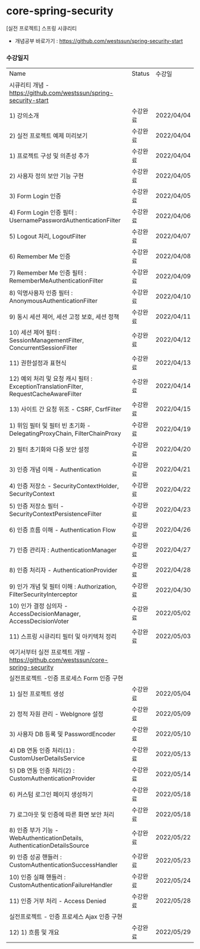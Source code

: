 # core-spring-security
[실전 프로젝트] 스프링 시큐리티
- 개념공부 바로가기 : https://github.com/westssun/spring-security-start


### 수강일지
| | | |
|-|-|-|
|Name|Status|수강일|
|시큐리티 개념 - https://github.com/westssun/spring-security-start| | |
|1) 강의소개|수강완료|2022/04/04|
|2) 실전 프로젝트 예제 미리보기|수강완료|2022/04/04|
|1) 프로젝트 구성 및 의존성 추가|수강완료|2022/04/04|
|2) 사용자 정의 보안 기능 구현|수강완료|2022/04/05|
|3) Form Login 인증|수강완료|2022/04/05|
|4) Form Login 인증 필터 : UsernamePasswordAuthenticationFilter|수강완료|2022/04/06|
|5) Logout 처리, LogoutFilter|수강완료|2022/04/07|
|6) Remember Me 인증|수강완료|2022/04/08|
|7) Remember Me 인증 필터 : RememberMeAuthenticationFilter|수강완료|2022/04/09|
|8) 익명사용자 인증 필터 : AnonymousAuthenticationFilter|수강완료|2022/04/10|
|9) 동시 세션 제어, 세션 고정 보호, 세션 정책|수강완료|2022/04/11|
|10) 세션 제어 필터 : SessionManagementFilter, ConcurrentSessionFilter|수강완료|2022/04/12|
|11) 권한설정과 표현식|수강완료|2022/04/13|
|12) 예외 처리 및 요청 캐시 필터 : ExceptionTranslationFilter, RequestCacheAwareFilter|수강완료|2022/04/14|
|13) 사이트 간 요청 위조 - CSRF, CsrfFilter|수강완료|2022/04/15|
|1) 위임 필터 및 필터 빈 초기화 - DelegatingProxyChain, FilterChainProxy|수강완료|2022/04/19|
|2) 필터 초기화와 다중 보안 설정|수강완료|2022/04/20|
|3) 인증 개념 이해 - Authentication|수강완료|2022/04/21|
|4) 인증 저장소 - SecurityContextHolder, SecurityContext|수강완료|2022/04/22|
|5) 인증 저장소 필터 - SecurityContextPersistenceFilter|수강완료|2022/04/23|
|6) 인증 흐름 이해 - Authentication Flow|수강완료|2022/04/26|
|7) 인증 관리자 : AuthenticationManager|수강완료|2022/04/27|
|8) 인증 처리자 - AuthenticationProvider|수강완료|2022/04/28|
|9) 인가 개념 및 필터 이해 : Authorization, FilterSecurityInterceptor|수강완료|2022/04/30|
|10) 인가 결정 심의자 - AccessDecisionManager, AccessDecisionVoter|수강완료|2022/05/02|
|11) 스프링 시큐리티 필터 및 아키텍처 정리|수강완료|2022/05/03|
|여기서부터 실전 프로젝트 개발 - https://github.com/westssun/core-spring-security| | |
|실전프로젝트 -인증 프로세스 Form 인증 구현| | |
|1) 실전 프로젝트 생성|수강완료|2022/05/04|
|2) 정적 자원 관리 - WebIgnore 설정|수강완료|2022/05/09|
|3) 사용자 DB 등록 및 PasswordEncoder|수강완료|2022/05/10|
|4) DB 연동 인증 처리(1) : CustomUserDetailsService|수강완료|2022/05/13|
|5) DB 연동 인증 처리(2) : CustomAuthenticationProvider|수강완료|2022/05/14|
|6) 커스텀 로그인 페이지 생성하기|수강완료|2022/05/18|
|7) 로그아웃 및 인증에 따른 화면 보안 처리|수강완료|2022/05/18|
|8) 인증 부가 기능 - WebAuthenticationDetails, AuthenticationDetailsSource|수강완료|2022/05/22|
|9) 인증 성공 핸들러 : CustomAuthenticationSuccessHandler|수강완료|2022/05/23|
|10) 인증 실패 핸들러 : CustomAuthenticationFailureHandler|수강완료|2022/05/24|
|11) 인증 거부 처리 - Access Denied|수강완료|2022/05/28|
|실전프로젝트 - 인증 프로세스 Ajax 인증 구현| | |
|12) 1) 흐름 및 개요|수강완료|2022/05/29|
